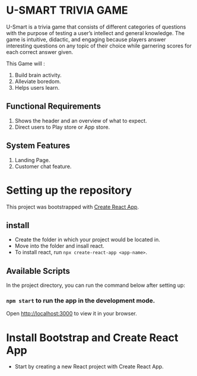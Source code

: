 # U-SMART TRIVIA GAME

U-Smart is a trivia game that consists of different categories of questions with the purpose of testing a user’s intellect and general knowledge. The game is intuitive, didactic, and engaging because players answer interesting questions on any topic of their choice while garnering scores for each correct answer given.


This Game will :

1. Build brain activity.
2. Alleviate boredom. 
3. Helps users learn.

## Functional Requirements

1. Shows the header and an overview of what to expect.
2. Direct users to Play store or App store.

## System Features

1. Landing Page.
2. Customer chat feature.

# Setting up the repository

This project was bootstrapped with [Create React App](https://github.com/facebook/create-react-app).

## install

- Create the folder in which your project would be located in.
- Move into the folder and insall react.
- To install react, run `npx create-react-app <app-name>`.

## Available Scripts

In the project directory, you can run the command below after setting up:

### `npm start` to run the app in the development mode.

Open [http://localhost:3000](http://localhost:3000) to view it in your browser.

# Install Bootstrap and Create React App

- Start by creating a new React project with Create React App.

```
